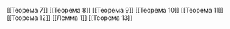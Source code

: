 [[Теорема 7]]
[[Теорема 8]]
[[Теорема 9]]
[[Теорема 10]]
[[Теорема 11]]
[[Теорема 12]]
[[Лемма 1]]
[[Теорема 13]]